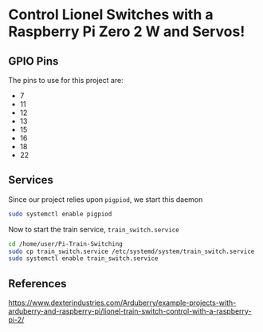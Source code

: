 # Control Lionel Switches with a Raspberry Pi Zero 2 W and Servos!

## GPIO Pins
The pins to use for this project are:
- 7
- 11
- 12
- 13
- 15
- 16
- 18
- 22

## Services
Since our project relies upon `pigpiod`, we start this daemon
```bash
sudo systemctl enable pigpiod
```
Now to start the train service, `train_switch.service`
```bash
cd /home/user/Pi-Train-Switching
sudo cp train_switch.service /etc/systemd/system/train_switch.service
sudo systemctl enable train_switch.service
```


## References
https://www.dexterindustries.com/Arduberry/example-projects-with-arduberry-and-raspberry-pi/lionel-train-switch-control-with-a-raspberry-pi-2/